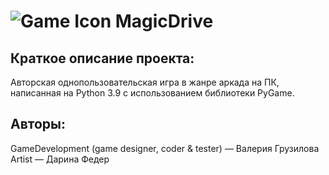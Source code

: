 # ![Game Icon](https://github.com/Valery-Gruzilova/GameDev/blob/master/src/background/icon.jpg) MagicDrive

## Краткое описание проекта:
Авторская однопользовательская игра в жанре аркада на ПК, написанная на Python 3.9 с использованием библиотеки PyGame.
## Авторы:
GameDevelopment (game designer, coder & tester) — Валерия Грузилова  
Artist — Дарина Федер
